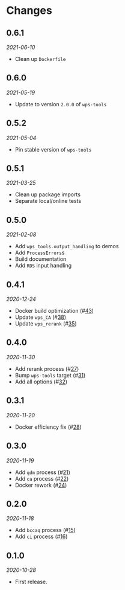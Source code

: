 # Changes

## 0.6.1
*2021-06-10*

* Clean up `Dockerfile`

## 0.6.0
*2021-05-19*

* Update to version `2.0.0` of `wps-tools`

## 0.5.2
*2021-05-04*

* Pin stable version of `wps-tools`

## 0.5.1
*2021-03-25*

* Clean up package imports
* Separate local/online tests


## 0.5.0
*2021-02-08*

* Add `wps_tools.output_handling` to demos
* Add `ProcessErrors`s
* Build documentation
* Add `RDS` input handling

## 0.4.1
*2020-12-24*

* Docker build optimization (#[43](https://github.com/pacificclimate/chickadee/pull/43))
* Update `wps_CA` (#[38](https://github.com/pacificclimate/chickadee/pull/38))
* Update `wps_rerank` (#[35](https://github.com/pacificclimate/chickadee/pull/35))

## 0.4.0
*2020-11-30*

* Add rerank process (#[27](https://github.com/pacificclimate/chickadee/pull/27))
* Bump `wps-tools` target (#[31](https://github.com/pacificclimate/chickadee/pull/31))
* Add all options (#[32](https://github.com/pacificclimate/chickadee/pull/32))

## 0.3.1
*2020-11-20*

* Docker efficiency fix (#[28](https://github.com/pacificclimate/chickadee/pull/28))

## 0.3.0
*2020-11-19*

* Add `qdm` process (#[21](https://github.com/pacificclimate/chickadee/pull/21))
* Add `ca` process (#[22](https://github.com/pacificclimate/chickadee/pull/22))
* Docker rework (#[24](https://github.com/pacificclimate/chickadee/pull/24))

## 0.2.0
*2020-11-18*

* Add `bccaq` process (#[15](https://github.com/pacificclimate/chickadee/pull/15))
* Add `ci` process (#[16](https://github.com/pacificclimate/chickadee/pull/16))

## 0.1.0
*2020-10-28*

* First release.
